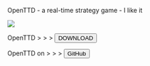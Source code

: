 OpenTTD - a real-time strategy game - I like it

<img src="https://skandyns.github.io/img/openttd.png"/>

OpenTTD >  >  > <a href="https://www.openttd.org/en/download-stable" target="_blank"><button class="button-download pure-button">DOWNLOAD</button></a>

OpenTTD on > > > <a href="https://github.com/OpenTTD/OpenTTD" target="_blank"><button class="button-github pure-button">GitHub</button></a>
